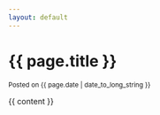 ```yaml
---
layout: default
---
```


<div class="wrapper">
  <h1>{{ page.title }}</h1>
  <p><small>Posted on {{ page.date | date_to_long_string }}</small></p>
  <div class="post-content">
    {{ content }}
  </div>
</div>
